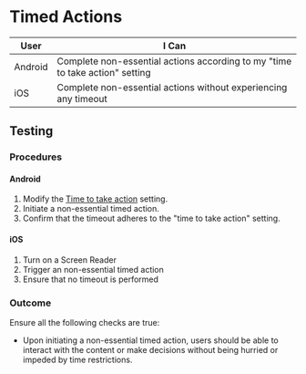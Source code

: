 # Timed Actions

| User    | I Can                                                                        |
| ------- | ---------------------------------------------------------------------------- |
| Android | Complete non-essential actions according to my "time to take action" setting |
| iOS     | Complete non-essential actions without experiencing any timeout              |

## Testing

### Procedures

#### Android

1. Modify the [Time to take action](https://support.google.com/accessibility/android/answer/9426889?hl=en-GB) setting.
1. Initiate a non-essential timed action.
1. Confirm that the timeout adheres to the "time to take action" setting.

#### iOS

1. Turn on a Screen Reader
1. Trigger an non-essential timed action
1. Ensure that no timeout is performed

### Outcome

Ensure all the following checks are true:

- Upon initiating a non-essential timed action, users should be able to interact with the content or make decisions without being hurried or impeded by time restrictions.
